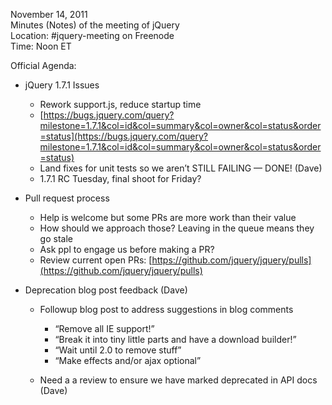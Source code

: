 November 14, 2011  
 Minutes (Notes) of the meeting of jQuery  
 Location: \#jquery-meeting on Freenode  
 Time: Noon ET 

Official Agenda:

-   jQuery 1.7.1 Issues
    -   Rework support.js, reduce startup time
    -   [https://bugs.jquery.com/query?milestone=1.7.1&col=id&col=summary&col=owner&col=status&order=status](https://bugs.jquery.com/query?milestone=1.7.1&col=id&col=summary&col=owner&col=status&order=status)
    -   Land fixes for unit tests so we aren’t STILL FAILING — DONE!
        (Dave)
    -   1.7.1 RC Tuesday, final shoot for Friday?

-   Pull request process
    -   Help is welcome but some PRs are more work than their value
    -   How should we approach those? Leaving in the queue means they go
        stale
    -   Ask ppl to engage us before making a PR?
    -   Review current open PRs:
        [https://github.com/jquery/jquery/pulls](https://github.com/jquery/jquery/pulls)

-   Deprecation blog post feedback (Dave)
    -   Followup blog post to address suggestions in blog comments
        -   “Remove all IE support!”
        -   “Break it into tiny little parts and have a download
            builder!”
        -   “Wait until 2.0 to remove stuff”
        -   “Make effects and/or ajax optional”

    -   Need a a review to ensure we have marked deprecated in API docs
        (Dave)

 
